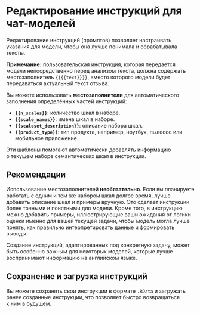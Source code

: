 # Редактирование инструкций для чат-моделей

Редактирование инструкций (промптов) позволяет настраивать указания для модели, чтобы она лучше понимала и обрабатывала тексты.

**Примечание:** пользовательская инструкция, которая передается модели непосредственно перед анализом текста, должна содержать местозаполнитель `{{{{text}}}}`, вместо которого модели будет передаваться актуальный текст отзыва.

Вы можете использовать **местозаполнители** для автоматического заполнения определённых частей инструкций:

- **`{{n_scales}}`**: количество шкал в наборе.
- **`{{scale_names}}`**: имена шкал в наборе.
- **`{{scaleset_description}}`**: описание набора шкал.
- **`{{product_type}}`**: тип продукта, например, ноутбук, пылесос или мобильное приложение.

Эти шаблоны помогают автоматически добавлять информацию о текущем наборе семантических шкал в инструкции.

## Рекомендации

Использование местозаполнителей **необязательно**. Если вы планируете работать с одним и тем же набором шкал долгое время, лучше добавить описание шкал и примеры вручную. Это сделает инструкции более точными и понятными для модели. Кроме того, в инструкцию можно добавить примеры, иллюстрирующие ваши ожидания от логики оценки именно для вашей текущей задачи, чтобы модель могла лучше понять, как правильно интерпретировать данные и формировать выводы.

Создание инструкций, адаптированных под конкретную задачу, может быть особенно важным для некоторых моделей, которые лучше воспринимают информацию на английском языке.

## Сохранение и загрузка инструкций

Вы можете сохранять свои инструкции в формате `.RData` и загружать ранее созданные инструкции, что позволяет быстро возвращаться к ним в будущем.
